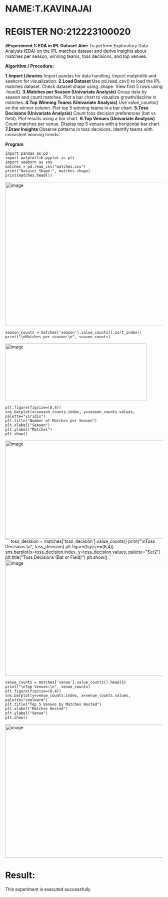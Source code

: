 # NAME:T.KAVINAJAI
# REGISTER NO:212223100020

**#Experiment 1: EDA in IPL Dataset**
**Aim:**
To perform Exploratory Data Analysis (EDA) on the IPL matches dataset and derive insights about matches per season, winning teams, toss decisions, and top venues.

**Algorithm / Procedure:**

**1.Import Libraries**
  Import pandas for data handling.
  Import matplotlib and seaborn for visualization.
**2.Load Dataset**
  Use pd.read_csv() to load the IPL matches dataset.
  Check dataset shape using .shape.
  View first 5 rows using .head().
**3.Matches per Season (Univariate Analysis)**
  Group data by season and count matches.
  Plot a bar chart to visualize growth/decline in matches.
**4.Top Winning Teams (Univariate Analysis)**
  Use value_counts() on the winner column.
  Plot top 5 winning teams in a bar chart.
**5.Toss Decisions (Univariate Analysis)**
  Count toss decision preferences (bat vs field).
  Plot results using a bar chart.
**6.Top Venues (Univariate Analysis)**
  Count matches per venue.
  Display top 5 venues with a horizontal bar chart.
**7.Draw Insights**
  Observe patterns in toss decisions.
  Identify teams with consistent winning trends.
  
  **Program**
```
import pandas as pd
import matplotlib.pyplot as plt
import seaborn as sns
matches = pd.read_csv("matches.csv")
print("Dataset Shape:", matches.shape)
print(matches.head()) 
```
<img width="833" height="458" alt="image" src="https://github.com/user-attachments/assets/6a275212-b04a-464d-a4a2-887e311f277a" />

```
season_counts = matches['season'].value_counts().sort_index()
print("\nMatches per season:\n", season_counts)
```
<img width="452" height="183" alt="image" src="https://github.com/user-attachments/assets/ebd7311e-f077-4960-bf75-48b7418ac8ab" />

```
plt.figure(figsize=(8,4)) 
sns.barplot(x=season_counts.index, y=season_counts.values, palette="viridis")
plt.title("Number of Matches per Season")
plt.xlabel("Season") 
plt.ylabel("Matches")
plt.show()
```
<img width="737" height="312" alt="image" src="https://github.com/user-attachments/assets/c3ad88cd-7220-42eb-9302-259bab575a44" />
```
toss_decision = matches['toss_decision'].value_counts()
print("\nToss Decisions:\n", toss_decision)
plt.figure(figsize=(6,4)) 
sns.barplot(x=toss_decision.index, y=toss_decision.values, palette="Set2") 
plt.title("Toss Decisions (Bat or Field)") 
plt.show()
```
<img width="627" height="369" alt="image" src="https://github.com/user-attachments/assets/af3564c8-4fc8-44fb-9295-bbef773aee3a" />

```
venue_counts = matches['venue'].value_counts().head(5) 
print("\nTop Venues:\n", venue_counts)
plt.figure(figsize=(8,4))
sns.barplot(y=venue_counts.index, x=venue_counts.values, palette="coolwarm")
plt.title("Top 5 Venues by Matches Hosted") 
plt.xlabel("Matches Hosted") 
plt.ylabel("Venue") 
plt.show()
```
<img width="821" height="425" alt="image" src="https://github.com/user-attachments/assets/a58d18d7-7df0-429b-872d-35130daa95a2" />

 # Result:
This experiment is executed successfully
